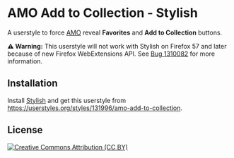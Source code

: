 # AMO Add to Collection - Stylish

A userstyle to force [AMO](https://addons.mozilla.org/) reveal **Favorites** and **Add to Collection** buttons.

**⚠️ Warning:** This userstyle will not work with Stylish on Firefox 57 and later because of new Firefox WebExtensions API. See [Bug 1310082](https://bugzilla.mozilla.org/show_bug.cgi?id=1310082) for more information.

## Installation
Install [Stylish](https://userstyles.org/help/stylish) and get this userstyle from https://userstyles.org/styles/131996/amo-add-to-collection.

## License
[![Creative Commons Attribution (CC BY)](https://licensebuttons.net/l/by/4.0/88x31.png)](https://creativecommons.org/licenses/by/4.0/)
